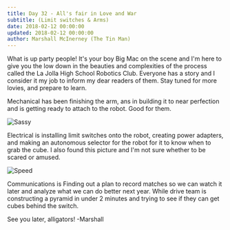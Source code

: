 ```yaml
---
title: Day 32 - All's fair in Love and War
subtitle: (Limit switches & Arms)
date: 2018-02-12 00:00:00
updated: 2018-02-12 00:00:00
author: Marshall McInerney (The Tin Man)
---
```


What is up party people! It's your boy Big Mac on the scene and I'm here to give you the low down in the beauties and complexities of the process called the La Jolla High School Robotics Club. Everyone has a story and I consider it my job to inform my dear readers of them. Stay tuned for more lovies, and prepare to learn.

Mechanical has been finishing the arm, ans in building it to near perfection and is getting ready to attach to the robot. Good for them.

![Sassy](/images/20180212/sassy.jpg)

Electrical is installing limit switches onto the robot, creating power adapters, and making an autonomous selector for the robot for it to know when to grab the cube. I also found this picture and I'm not sure whether to be scared or amused.

![Speed](/images/20180212/fast.jpg)

Communications is Finding out a plan to record matches so we can watch it later and analyze what we can do better next year. While drive team is constructing a pyramid in under 2 minutes and trying to see if they can get cubes behind the switch.

See you later, alligators!
-Marshall
